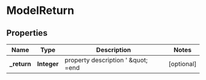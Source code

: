 
# ModelReturn

## Properties
Name | Type | Description | Notes
------------ | ------------- | ------------- | -------------
**_return** | **Integer** | property description   &#39; \&quot; &#x3D;end |  [optional]



